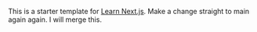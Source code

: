 This is a starter template for [Learn Next.js](https://nextjs.org/learn). Make a change straight to main again again.
 I will merge this.
